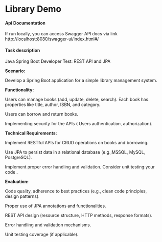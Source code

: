 # Library Demo

#### Api Documentation
If run locally, you can access Swagger API docs via link
http://localhost:8080/swagger-ui/index.html#/

#### Task description

Java Spring Boot Developer Test: REST API and JPA 

**Scenario:** 

Develop a Spring Boot application for a simple library management system.

**Functionality:**

Users can manage books (add, update, delete, search).
Each book has properties like title, author, ISBN, and category.

Users can borrow and return books.

Implementing security for the APIs ( Users  authentication, authorization).



**Technical Requirements:**

Implement RESTful APIs for CRUD operations on books and borrowing.

Use JPA to persist data in a relational database (e.g.,MSSQL,  MySQL, PostgreSQL).

Implement proper error handling and validation.
Consider unit testing your code .


**Evaluation:**

Code quality, adherence to best practices (e.g., clean code principles, design patterns).

Proper use of JPA annotations and functionalities.

REST API design (resource structure, HTTP methods, response formats).

Error handling and validation mechanisms.

Unit testing coverage (if applicable).
